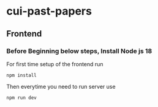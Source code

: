 # cui-past-papers

## Frontend

### Before Beginning below steps, Install Node js 18

For first time setup of the frontend run

`npm install`

Then everytime you need to run server use

`npm run dev`
